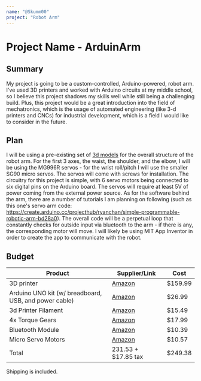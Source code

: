 ```yaml
---
name: "@Skumm00"
project: "Robot Arm"
---
```


#  Project Name - ArduinArm

##  Summary

My project is going to be a custom-controlled, Arduino-powered, robot arm. I've used 3D printers and worked with Arduino circuits at my middle school, so I believe
this project shadows my skills well while still being a challenging build. Plus, this project would be a great introduction into the field of mechatronics, which is
the usage of automated engineering (like 3-d printers and CNCs) for industrial development, which is a field I would like to consider in the future. 

##  Plan

I will be using a pre-existing set of [3d models](https://thangs.com/designer/m/3d-model/38899) for the overall structure of the robot arm. For the first 3 axes, 
the waist, the shoulder, and the elbow, I will be using the MG996R servos - for the wrist roll/pitch I will use the smaller SG90 micro servos. The servos will come 
with screws for installation. The circuitry for this project is simple, with 6 servo motors being connected to six digital pins on the Arduino board. The servos will 
require at least 5V of power coming from the external power source. As for the software behind the arm, there are a number of tutorials I am planning on following 
(such as this one's servo arm code: https://create.arduino.cc/projecthub/ryanchan/simple-programmable-robotic-arm-bd28a0). The overall code will be a perpetual loop 
that constantly checks for outside input via bluetooth to the arm - if there is any, the corresponding motor will move. I will likely be using MIT App 
Inventor in order to create the app to communicate with the robot.

##  Budget

| Product  | Supplier/Link  | Cost  |
| --------------- | ------------------------------------- | ------ |
| 3D printer  | [Amazon](https://www.amazon.com/Voxelab-Structure-Certified-Removable-8-66x8-66x9-84in/dp/B09BNG5884/ref=sr_1_8?crid=51ZBDXLXFTJD&keywords=3d%2Bprinter&qid=1671945440&sprefix=3d%2Bprint%2Caps%2C148&sr=8-8&ufe=app_do%3Aamzn1.fos.f5122f16-c3e8-4386-bf32-63e904010ad0&th=1) | $159.99  |
| Arduino UNO kit (w/ breadboard, USB, and power cable) | [Amazon](https://www.amazon.com/ELEGOO-Starter-Tutorial-Compatible-Official/dp/B01DGD2GAO/ref=mp_s_a_1_7?crid=3IAE05UHSNUUD&keywords=arduino+uno+kit&qid=1672039761&sprefix=arduino+uno+kit%2Caps%2C445&sr=8-7)  | $26.99 |
| 3d Printer Filament | [Amazon](https://www.amazon.com/dp/B09LV3TXMG?pd_rd_i=B0936Z3G14&pf_rd_p=72255690-0c34-414f-8ce9-39b891076bd4&pf_rd_r=2F2SZ8B91YF2N7YNMQRX&pd_rd_wg=YNB3c&pd_rd_w=Jse9Z&pd_rd_r=eebf8941-bac8-4de3-ba4d-154fd39cfcfe&th=1&psc=1)  | $15.49 |
| 4x Torque Gears | [Amazon](https://www.amazon.com/MG996R-Torque-Digital-MELIFE-Helicopter/dp/B09BQP2F6M/ref=sr_1_2?crid=32O5XP6EFSTGS&keywords=Metal+Gear+Torque+Digital+Servo+with+Arm+Horn&qid=1671949142&s=toys-and-games&sprefix=metal+gear+torque+digital+servo+with+arm+horn%2Ctoys-and-games%2C139&sr=1-2)  | $17.99 |
| Bluetooth Module | [Amazon](https://www.amazon.com/HiLetgo-Wireless-Bluetooth-Transceiver-Arduino/dp/B071YJG8DR/ref=as_li_ss_tl?ie=UTF8&qid=1533394818&sr=8-3&keywords=HC-05&linkCode=sl1&tag=howto045-20&linkId=86cdebbcfc701f763369f68487f8bbc9)  | $10.39 |
| Micro Servo Motors | [Amazon](https://www.amazon.com/Micro-Servos-Helicopter-Airplane-Controls/dp/B07MLR1498?crid=GE0AQEOIKH0G&keywords=SG90&qid=1668339645&sprefix=9g%2Bservo%2Bmotor%2Caps%2C539&sr=8-8&th=1&linkCode=sl1&tag=howto045-20&linkId=6fdd2d64320cbe9133dc62e4ee9e75d5&language=en_US&ref_=as_li_ss_tl)  | $10.57 |
| Total  | 231.53 + $17.85 tax  | $249.38 |

Shipping is included. 
